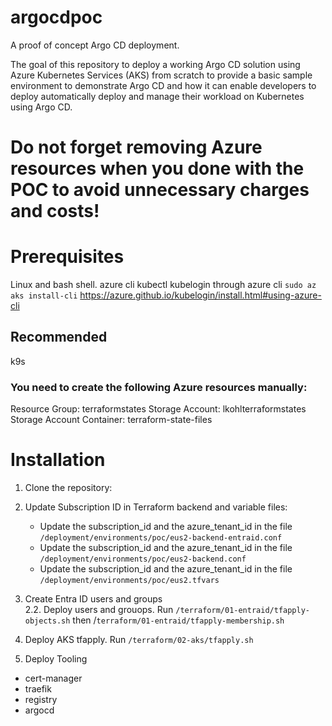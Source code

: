 # argocdpoc
A proof of concept Argo CD deployment.

The goal of this repository to deploy a working Argo CD solution using Azure Kubernetes Services (AKS) from scratch to provide a basic sample environment to demonstrate Argo CD and how it can enable developers to deploy automatically deploy and manage their workload on Kubernetes using Argo CD.


# Do not forget removing Azure resources when you done with the POC to avoid unnecessary charges and costs!

# Prerequisites

Linux and bash shell.
azure cli
kubectl
kubelogin through azure cli `sudo az aks install-cli` https://azure.github.io/kubelogin/install.html#using-azure-cli

## Recommended
k9s

### You need to create the following Azure resources manually:
Resource Group: terraformstates
Storage Account: lkohlterraformstates
Storage Account Container: terraform-state-files

# Installation

1. Clone the repository:

2. Update Subscription ID in Terraform backend and variable files:
    - Update the subscription_id and the azure_tenant_id in the file `/deployment/environments/poc/eus2-backend-entraid.conf`
    - Update the subscription_id and the azure_tenant_id in the file `/deployment/environments/poc/eus2-backend.conf`
    - Update the subscription_id and the azure_tenant_id in the file `/deployment/environments/poc/eus2.tfvars`

2. Create Entra ID users and groups\
    2.2. Deploy users and grouops. Run ``/terraform/01-entraid/tfapply-objects.sh`` then /``terraform/01-entraid/tfapply-membership.sh``

3. Deploy AKS
tfapply. Run `/terraform/02-aks/tfapply.sh`

4. Deploy Tooling
- cert-manager
- traefik
- registry
- argocd


